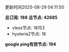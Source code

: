 更新时间2025-08-29 04:11:50

**总订阅: 188**
**总节点: 42685**
- vless节点: 18153
- hysteria2节点: 18

**google ping有效节点: 194**
